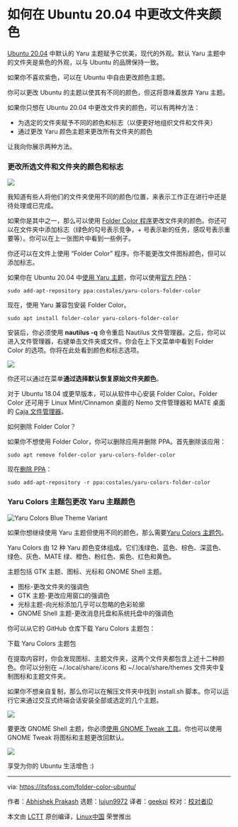 [#]: collector: (lujun9972)
[#]: translator: (geekpi)
[#]: reviewer: ( )
[#]: publisher: ( )
[#]: url: ( )
[#]: subject: (How to Change Folder Color in Ubuntu 20.04)
[#]: via: (https://itsfoss.com/folder-color-ubuntu/)
[#]: author: (Abhishek Prakash https://itsfoss.com/author/abhishek/)

如何在 Ubuntu 20.04 中更改文件夹颜色
======

[Ubuntu 20.04][1] 中默认的 Yaru 主题赋予它优美，现代的外观。默认 Yaru 主题中的文件夹是紫色的外观，以与 Ubuntu 的品牌保持一致。

如果你不喜欢紫色，可以在 Ubuntu 中自由更改颜色主题。

你可以更改 Ubuntu 的主题以使其有不同的颜色，但这将意味着放弃 Yaru 主题。

如果你只想在 Ubuntu 20.04 中更改文件夹的颜色，可以有两种方法：

  * 为选定的文件夹赋予不同的颜色和标志（以便更好地组织文件和文件夹）
  * 通过更改 Yaru 颜色主题来更改所有文件夹的颜色



让我向你展示两种方法。

### 更改所选文件和文件夹的颜色和标志

![][2]

我知道有些人将他们的文件夹使用不同的颜色/位置，来表示工作正在进行中还是待处理或已完成。

如果你是其中之一，那么可以使用 [Folder Color 程序][3]更改文件夹的颜色。你还可以在文件夹中添加标志（绿色的勾号表示竞争，+ 号表示新的任务，感叹号表示重要等）。你可以在上一张图片中看到一些例子。

你还可以在文件上使用 “Folder Color” 程序。你不能更改文件图标颜色，但可以添加标志。

如果你在 Ubuntu 20.04 中[使用 Yaru 主题][4]，你可以使用[官方 PPA][5]：

```
sudo add-apt-repository ppa:costales/yaru-colors-folder-color
```

现在，使用 Yaru 兼容包安装 Folder Color。

```
sudo apt install folder-color yaru-colors-folder-color
```

安装后，你必须使用 **nautilus -q** 命令重启 Nautilus 文件管理器。之后，你可以进入文件管理器，右键单击文件夹或文件。你会在上下文菜单中看到 Folder Color 的选项。你将在此处看到颜色和标志选项。

![][6]

你还可以通过在菜单**通过选择默认恢复原始文件夹颜色**。

对于 Ubuntu 18.04 或更早版本，可以从软件中心安装 Folder Color。Folder Color 还可用于 Linux Mint/Cinnamon 桌面的 Nemo 文件管理器和 MATE 桌面的 [Caja 文件管理器][7]。

如何删除 Folder Color？

如果你不想使用 Folder Color，你可以删除应用并删除 PPA。首先删除该应用：

```
sudo apt remove folder-color yaru-colors-folder-color
```

现在[删除 PPA][8]：

```
sudo add-apt-repository -r ppa:costales/yaru-colors-folder-color
```

### Yaru Colors 主题包更改 Yaru 主题颜色

![Yaru Colors Blue Theme Variant][9]

如果你想继续使用 Yaru 主题但使用不同的颜色，那么需要[Yaru Colors 主题包][10]。

Yaru Colors 由 12 种 Yaru 颜色变体组成。它们浅绿色、蓝色、棕色、深蓝色、绿色、灰色、MATE 绿、橙色、粉红色、紫色、红色和黄色。

主题包括 GTK 主题、图标、光标和 GNOME Shell 主题。

  * 图标-更改文件夹的强调色
  * GTK 主题-更改应用窗口的强调色
  * 光标主题-向光标添加几乎可以忽略的色彩轮廓
  * GNOME Shell 主题-更改消息托盘和系统托盘中的强调色



你可以从它的 GitHub 仓库下载 Yaru Colors 主题包：

下载 Yaru Colors 主题包

在提取内容时，你会发现图标、主题文件夹，这两个文件夹都包含上述十二种颜色。你可以分别在 ~/.local/share/.icons 和 ~/.local/share/themes 文件夹中复制图标和主题文件夹。

如果你不想亲自复制，那么你可以在解压文件夹中找到 install.sh 脚本。你可以运行它来通过交互式终端会话安装全部或选定的几个主题。

![][11]

要更改 GNOME Shell 主题，你必须[使用 GNOME Tweak 工具][12]。你也可以使用 GNOME Tweak 将图标和主题更改回默认。

![][13]

享受为你的 Ubuntu 生活增色 :)

--------------------------------------------------------------------------------

via: https://itsfoss.com/folder-color-ubuntu/

作者：[Abhishek Prakash][a]
选题：[lujun9972][b]
译者：[geekpi](https://github.com/geekpi)
校对：[校对者ID](https://github.com/校对者ID)

本文由 [LCTT](https://github.com/LCTT/TranslateProject) 原创编译，[Linux中国](https://linux.cn/) 荣誉推出

[a]: https://itsfoss.com/author/abhishek/
[b]: https://github.com/lujun9972
[1]: https://itsfoss.com/download-ubuntu-20-04/
[2]: https://i2.wp.com/itsfoss.com/wp-content/uploads/2020/06/folder-colors-yaru-ubuntu.png?ssl=1
[3]: https://foldercolor.tuxfamily.org/
[4]: https://itsfoss.com/ubuntu-community-theme/
[5]: https://launchpad.net/folder-color
[6]: https://i0.wp.com/itsfoss.com/wp-content/uploads/2020/06/change-folder-color-ubuntu.png?ssl=1
[7]: https://github.com/mate-desktop/caja
[8]: https://itsfoss.com/how-to-remove-or-delete-ppas-quick-tip/
[9]: https://i1.wp.com/itsfoss.com/wp-content/uploads/2020/06/yaru-colors-blue-theme-variant.jpg?ssl=1
[10]: https://github.com/Jannomag/Yaru-Colors
[11]: https://i0.wp.com/itsfoss.com/wp-content/uploads/2020/06/yaru-colors-theme-install.png?resize=800%2C513&ssl=1
[12]: https://itsfoss.com/gnome-tweak-tool/
[13]: https://i1.wp.com/itsfoss.com/wp-content/uploads/2020/06/restore-yaru-gnome-tweak.png?resize=800%2C557&ssl=1
